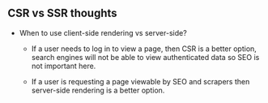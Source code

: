 ## CSR vs SSR thoughts

- When to use client-side rendering vs server-side?
    - If a user needs to log in to view a page, then CSR is a better option, search engines will not be able to view authenticated data so SEO is not important here. 

    - If a user is requesting a page viewable by SEO and scrapers then server-side rendering is a better option.